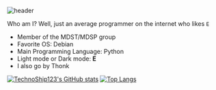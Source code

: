 ![header](https://capsule-render.vercel.app/api?type=rect&color=gradient&height=200&section=footer&text=TechnoShip123&fontSize=70)

Who am I? Well, just an average programmer on the internet who likes `E`
- Member of the MDST/MDSP group
- Favorite OS: Debian
- Main Programming Language: Python
- Light mode or Dark mode: **E**
- I also go by Thonk


[![TechnoShip123's GitHub stats](https://github-readme-stats.vercel.app/api?username=TechnoShip123&count_private=true&show_icons=true&theme=calm)](https://github.com/technoship123/technoship123)
[![Top Langs](https://github-readme-stats.vercel.app/api/top-langs/?username=TechnoShip123&count_private=true&theme=calm)](https://github.com/technoship123/technoship123)

<!--
**TechnoShip123/TechnoShip123** is a ✨ _special_ ✨ repository because its `README.md` (this file) appears on your GitHub profile.

